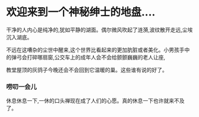# 欢迎来到一个神秘绅士的地盘....

干净的人内心是纯净的,犹如平静的湖面。偶尔微风吹起了涟漪,波纹散开走远,尘埃沉入湖底。

不远在这嘈杂的尘世中醒来,这个世界比看起来的更加肮脏或者美化。小男孩手中的弹弓会打碎哪扇窗,公交车上的成年人会不会给颤颤巍巍的老人让座,

教堂屋顶的灰鸽子今晚还会不会回到它温暖的巢。这些谁有说的好了。

### 唠叨一会儿

休息休息一下,一休的口头禅现在成了人们的心愿。真的休息一下也许就来不及了。




